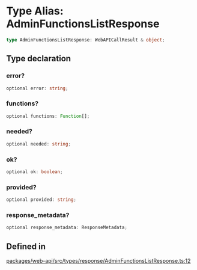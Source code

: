 # Type Alias: AdminFunctionsListResponse

```ts
type AdminFunctionsListResponse: WebAPICallResult & object;
```

## Type declaration

### error?

```ts
optional error: string;
```

### functions?

```ts
optional functions: Function[];
```

### needed?

```ts
optional needed: string;
```

### ok?

```ts
optional ok: boolean;
```

### provided?

```ts
optional provided: string;
```

### response\_metadata?

```ts
optional response_metadata: ResponseMetadata;
```

## Defined in

[packages/web-api/src/types/response/AdminFunctionsListResponse.ts:12](https://github.com/slackapi/node-slack-sdk/blob/7b348598b763c2b7545d1042b5f0429775cfa62c/packages/web-api/src/types/response/AdminFunctionsListResponse.ts#L12)
